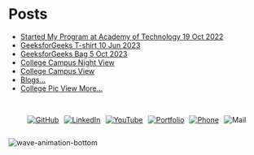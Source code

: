 # Posts

* [Started My Program at Academy of Technology 19 Oct 2022](/posts/started-my-program-at-AcademyofTechnology/)
* [GeeksforGeeks T-shirt 10 Jun 2023](/posts/GeeksforGeeks-T-shirt/)
* [GeeksforGeeks Bag 5 Oct 2023](/posts/GeeksforGeeks-bag/)
* [College Campus Night View](/posts/NighttimeCollegeCampus/)
* [College Campus View](/posts/CollegeCampusDay/)
* [Blogs...](/blogs/)
* [College Pic View More...](/blogs/random/CollegePics/)


<br>

<div style="display: flex; justify-content: center; flex-wrap: wrap; gap: 10px;">
 
[![GitHub](/assets/badge/github-badge.svg)](https://github.com/Soumojitshome2023) 

[![LinkedIn](/assets/badge/linkedin-badge.svg)](https://www.linkedin.com/in/soumojit-shome-90a190241)
  
[![YouTube](/assets/badge/youtube-badge.svg)](https://youtube.com/@soumojitshome)

[![Portfolio](/assets/badge/Portfolio-badge.svg)](https://soumojitshome.vercel.app/)

[![Phone](/assets/badge/MyPhone-badge.svg)](https://api.whatsapp.com/send/?phone=9062300500&text=Heyy)

![Mail](/assets/badge/MyMail-badge.svg)
  
</div> 

![wave-animation-bottom](/assets/techstacksvg/wave-animation-bottom.svg)